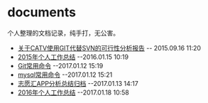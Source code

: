 # documents
个人整理的文档记录，纯手打，无公害。

- [关于CATV使用GIT代替SVN的可行性分析报告](https://github.com/RayKr/documents/blob/master/blog/%E5%85%B3%E4%BA%8ECATV%E4%BD%BF%E7%94%A8GIT%E4%BB%A3%E6%9B%BFSVN%E7%9A%84%E5%8F%AF%E8%A1%8C%E6%80%A7%E5%88%86%E6%9E%90%E6%8A%A5%E5%91%8A.md) -- 2015.09.16 11:20
- [2015年个人工作总结](https://github.com/RayKr/documents/blob/master/think/2015%E5%B9%B4%E4%B8%AA%E4%BA%BA%E5%B7%A5%E4%BD%9C%E6%80%BB%E7%BB%93.md) --2016.01.15 10:19
- [Git常用命令](https://github.com/RayKr/documents/blob/master/common/Git%E5%B8%B8%E7%94%A8%E5%91%BD%E4%BB%A4.md) --2017.01.12 15:19
- [mysql常用命令](https://github.com/RayKr/documents/blob/master/common/mysql%E5%B8%B8%E7%94%A8%E5%91%BD%E4%BB%A4.md) --2017.01.12 15:21
- [志愿汇APP分析总结归档](https://github.com/RayKr/documents/tree/master/projects/zyh) --2017.01.13 14:17
- [2016年个人工作总结](https://github.com/RayKr/documents/blob/master/think/2016%E5%B9%B4%E4%B8%AA%E4%BA%BA%E5%B7%A5%E4%BD%9C%E6%80%BB%E7%BB%93.md) --2017.01.18 10:58
